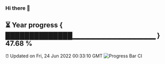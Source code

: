 ### Hi there 👋
⏳ Year progress { ██████████████▁▁▁▁▁▁▁▁▁▁▁▁▁▁▁▁ } 47.68 %
---
⏰ Updated on Fri, 24 Jun 2022 00:33:10 GMT
![Progress Bar CI](https://github.com/Moyi321/Moyi321/workflows/Progress%20Bar%20CI/badge.svg)
